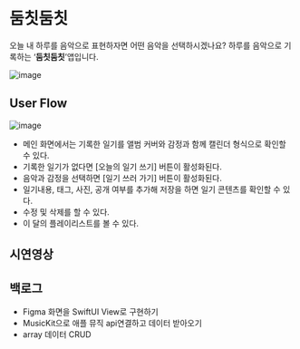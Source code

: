 # 둠칫둠칫
오늘 내 하루를 음악으로 표현하자면 어떤 음악을 선택하시겠나요?
하루를 음악으로 기록하는 ‘**둠칫둠칫**’앱입니다.


![image](https://github.com/363daisy/Doomchitdumchit/assets/127951426/c0cc5503-3c74-4fe4-90d4-436a109cf254)

## User Flow
![image](https://github.com/363daisy/Doomchitdumchit/assets/127951426/73234563-f8ee-467d-85d6-d7223dcd4999)

- 메인 화면에서는 기록한 일기를 앨범 커버와 감정과 함께 캘린더 형식으로 확인할 수 있다.
- 기록한 일기가 없다면 [오늘의 일기 쓰기] 버튼이 활성화된다.
- 음악과 감정을 선택하면 [일기 쓰러 가기] 버튼이 활성화된다.
- 일기내용, 태그, 사진, 공개 여부를 추가해 저장을 하면 일기 콘텐츠를 확인할 수 있다.
- 수정 및 삭제를 할 수 있다.
- 이 달의 플레이리스트를 볼 수 있다.
  
## 시연영상


## 백로그
- Figma 화면을 SwiftUI View로 구현하기
- MusicKit으로 애플 뮤직 api연결하고 데이터 받아오기
- array 데이터 CRUD
